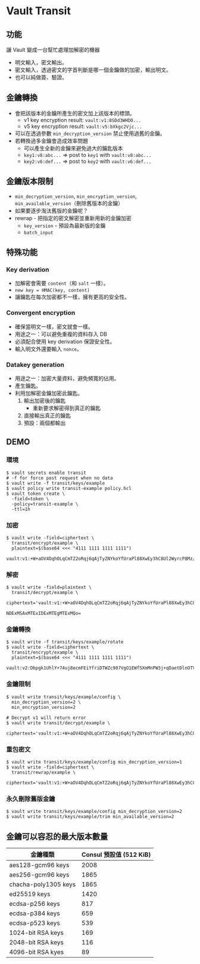 # Vault Transit

## 功能

讓 Vault 變成一台幫忙處理加解密的機器

- 明文輸入，密文輸出。
- 密文輸入，透過密文的字首判斷是哪一個金鑰做的加密，輸出明文。
- 也可以純做簽、驗證。

## 金鑰轉換

- 會把該版本的金鑰所產生的密文加上該版本的標頭。
  - v1 key encryption result: `vault:v1:8SDd3WHDO...`
  - v5 key encryption result: `vault:v5:bXkgc2Vjc...`
- 可以在透過參數 `min_decryption_version` 禁止使用過舊的金鑰。
- 若轉換過多金鑰會造成效率問題
  - 可以產生全新的金鑰來避免過大的鑰匙版本
  - `key1:v8:abc...` => post to `key1` with `vault:v8:abc...`
  - `key2:v6:def...` => post to `key2` with `vault:v6:def...`

## 金鑰版本限制

- `min_decryption_version`, `min_encryption_version`, `min_available_version`（刪除舊版本的金鑰）
- 如果要逐步淘汰舊版的金鑰呢？
- rewrap - 把指定的密文解密並重新用新的金鑰加密
  - `key_version` - 預設為最新版的金鑰
  - `batch_input`

## 特殊功能

### Key derivation

- 加解密會需要 `content`（和 `salt` 一樣）。
- `new key = HMAC(key, content)`
- 讓鑰匙在每次加密都不一樣，擁有更高的安全性。

### Convergent encryption

- 確保當明文一樣，密文就會一樣。
- 用途之一：可以避免重複的資料存入 DB
- 必須配合使用 key derivation 保證安全性。
- 輸入明文外還要輸入 `nonce`。

### Datakey generation

- 用途之一：加密大量資料，避免頻寬的佔用。
- 產生鑰匙。
- 利用加解密金鑰加密此鑰匙。
  1. 輸出加密後的鑰匙
     - 重新要求解密得到真正的鑰匙
  2. 直接輸出真正的鑰匙
  3. 預設：兩個都輸出

## DEMO

### 環境

```bash=
$ vault secrets enable transit
# -f for force post request when no data
$ vault write -f transit/keys/example
$ vault policy write transit-example policy.hcl
$ vault token create \
  -field=token \
  -policy=transit-example \
  -ttl=1h
```

### 加密

```bash=
$ vault write -field=ciphertext \
  transit/encrypt/example \
  plaintext=$(base64 <<< "4111 1111 1111 1111")

vault:v1:+W+aOV4DqhOLqCmTZ2oRqj6qAjTyZNYkoYfUraPl88XwEy3hC8Ul2WyrcP8Mz/sg
```

### 解密

```bash=
$ vault write -field=plaintext \
  transit/decrypt/example \
  ciphertext='vault:v1:+W+aOV4DqhOLqCmTZ2oRqj6qAjTyZNYkoYfUraPl88XwEy3hC8Ul2WyrcP8Mz/sg'

NDExMSAxMTExIDExMTEgMTExMQo=
```

### 金鑰轉換

```bash=
$ vault write -f transit/keys/example/rotate
$ vault write -field=ciphertext \
  transit/encrypt/example \
  plaintext=$(base64 <<< "4111 1111 1111 1111")

vault:v2:Dbpgk1UhlY+74uj8ecmFEiYfriDTWZc907VgO1EWfSXmMnPW3j+qDaetDlnOTVOI
```

### 金鑰限制

```bash=
$ vault write transit/keys/example/config \
  min_decryption_version=2 \
  min_encryption_version=2

# Decrypt v1 will return error
$ vault write transit/decrypt/example \
  ciphertext='vault:v1:+W+aOV4DqhOLqCmTZ2oRqj6qAjTyZNYkoYfUraPl88XwEy3hC8Ul2WyrcP8Mz/sg'
```

### 重包密文

```bash=
$ vault write transit/keys/example/config min_decryption_version=1
$ vault write -field=ciphertext \
  transit/rewrap/example \
  ciphertext='vault:v1:+W+aOV4DqhOLqCmTZ2oRqj6qAjTyZNYkoYfUraPl88XwEy3hC8Ul2WyrcP8Mz/sg'
```

### 永久刪除舊版金鑰

```bash=
$ vault write transit/keys/example/config min_decryption_version=2
$ vault write transit/keys/example/trim min_available_version=2
```

## 金鑰可以容忍的最大版本數量

| 金鑰種類             | Consul 預設值 (512 KiB) |
| -------------------- | ----------------------- |
| aes128-gcm96 keys    | 2008                    |
| aes256-gcm96 keys    | 1865                    |
| chacha-poly1305 keys | 1865                    |
| ed25519 keys         | 1420                    |
| ecdsa-p256 keys      | 817                     |
| ecdsa-p384 keys      | 659                     |
| ecdsa-p523 keys      | 539                     |
| 1024-bit RSA keys    | 169                     |
| 2048-bit RSA keys    | 116                     |
| 4096-bit RSA kyes    | 89                      |
